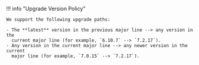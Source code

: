 !!! info "Upgrade Version Policy"

    We support the following upgrade paths:

    - The **latest** version in the previous major line --> any version in the
      current major line (for example, `6.10.7` --> `7.2.17`).
    - Any version in the current major line --> any newer version in the current
      major line (for example, `7.0.15` --> `7.2.17`).
